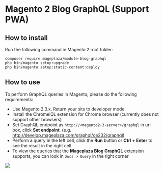 # Magento 2 Blog GraphQL (Support PWA)


## How to install

Run the following command in Magento 2 root folder:

```
composer require mageplaza/module-blog-graphql
php bin/magento setup:upgrade
php bin/magento setup:static-content:deploy
```

## How to use

To perform GraphQL queries in Magento, please do the following requirements:

- Use Magento 2.3.x. Return your site to developer mode
- Install the ChromeiQL extension for Chrome browser (currently does not support other browsers)
- Set GraphQL endpoint as `http://<magento2-3-server>/graphql` in url box, click **Set endpoint**. 
(e.g. http://develop.mageplaza.com/graphql/ce232/graphql)
- Perform a query in the left cell, click the **Run** button or **Ctrl + Enter** to see the result in the right cell
- To view the queries that the **Mageplaza Blog GraphQL** extension supports, you can look in `Docs > Query` in the right corner

![](https://i.imgur.com/gJ3Dx0f.png)
